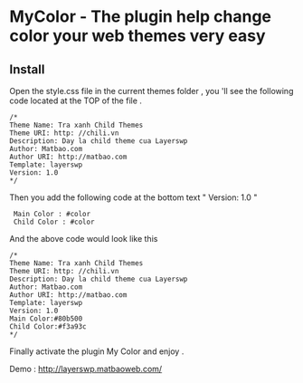 # MyColor - The plugin help change color your web themes very easy

## Install

Open the style.css file in the current themes folder , you 'll see the following code located at the TOP of the file .

    /*
    Theme Name: Tra xanh Child Themes
    Theme URI: http: //chili.vn
    Description: Day la child theme cua Layerswp
    Author: Matbao.com
    Author URI: http://matbao.com
    Template: layerswp
    Version: 1.0
    */
    
Then you add the following code at the bottom text " Version: 1.0 " 
 
     Main Color : #color
     Child Color : #color

And the above code would look like this

    /*
    Theme Name: Tra xanh Child Themes
    Theme URI: http: //chili.vn
    Description: Day la child theme cua Layerswp
    Author: Matbao.com
    Author URI: http://matbao.com
    Template: layerswp
    Version: 1.0
    Main Color:#80b500
    Child Color:#f3a93c
    */
    
Finally activate the plugin My Color and enjoy .

Demo : http://layerswp.matbaoweb.com/


  
